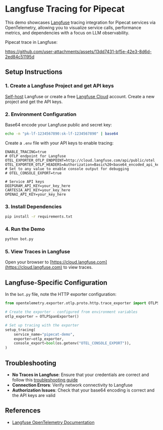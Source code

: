 # Langfuse Tracing for Pipecat

This demo showcases [Langfuse](https://langfuse.com) tracing integration for Pipecat services via OpenTelemetry, allowing you to visualize service calls, performance metrics, and dependencies with a focus on LLM observability.

Pipecat trace in Langfuse:

https://github.com/user-attachments/assets/13dd7431-bf5e-42e3-8d6d-2ed84c51195d

## Setup Instructions

### 1. Create a Langfuse Project and get API keys

[Self-host](https://langfuse.com/self-hosting) Langfuse or create a free [Langfuse Cloud](https://cloud.langfuse.com) account.
Create a new project and get the API keys.

### 2. Environment Configuration

Base64 encode your Langfuse public and secret key:

```bash
echo -n "pk-lf-1234567890:sk-lf-1234567890" | base64
```

Create a `.env` file with your API keys to enable tracing:

```
ENABLE_TRACING=true
# OTLP endpoint for Langfuse
OTEL_EXPORTER_OTLP_ENDPOINT=http://cloud.langfuse.com/api/public/otel
OTEL_EXPORTER_OTLP_HEADERS=Authorization=Basic%20<base64_encoded_api_key>
# Set to any value to enable console output for debugging
# OTEL_CONSOLE_EXPORT=true

# Service API keys
DEEPGRAM_API_KEY=your_key_here
CARTESIA_API_KEY=your_key_here
OPENAI_API_KEY=your_key_here
```

### 3. Install Dependencies

```bash
pip install -r requirements.txt
```

### 4. Run the Demo

```bash
python bot.py
```

### 5. View Traces in Langfuse

Open your browser to [https://cloud.langfuse.com](https://cloud.langfuse.com) to view traces.

## Langfuse-Specific Configuration

In the `bot.py` file, note the HTTP exporter configuration:

```python
from opentelemetry.exporter.otlp.proto.http.trace_exporter import OTLPSpanExporter

# Create the exporter - configured from environment variables
otlp_exporter = OTLPSpanExporter()

# Set up tracing with the exporter
setup_tracing(
    service_name="pipecat-demo",
    exporter=otlp_exporter,
    console_export=bool(os.getenv("OTEL_CONSOLE_EXPORT")),
)
```

## Troubleshooting

- **No Traces in Langfuse**: Ensure that your credentials are correct and follow this [troubleshooting guide](https://langfuse.com/faq/all/missing-traces)
- **Connection Errors**: Verify network connectivity to Langfuse
- **Authorization Issues**: Check that your base64 encoding is correct and the API keys are valid

## References

- [Langfuse OpenTelemetry Documentation](https://langfuse.com/docs/opentelemetry/get-started)
